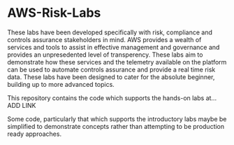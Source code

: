 # AWS-Risk-Labs

These labs have been developed specifically with risk, compliance and controls assurance stakeholders in mind. AWS provides a wealth of services and tools to assist in effective management and governance and provides an unpresedented level of transperency. These labs aim to demonstrate how these services and the telemetry available on the platform can be used to automate controls assurance and provide a real time risk data. These labs have been designed to cater for the absolute beginner, building up to more advanced topics.

This repository contains the code which supports the hands-on labs at... ADD LINK

Some code, particularly that which supports the introductory labs maybe be simplified to demonstrate concepts rather than attempting to be production ready approaches.
